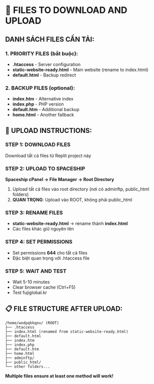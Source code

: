 # 📁 FILES TO DOWNLOAD AND UPLOAD

## DANH SÁCH FILES CẦN TẢI:

### 1. PRIORITY FILES (bắt buộc):
- **.htaccess** - Server configuration
- **static-website-ready.html** - Main website (rename to index.html)
- **default.html** - Backup redirect

### 2. BACKUP FILES (optional):
- **index.htm** - Alternative index
- **index.php** - PHP version
- **default.htm** - Additional backup
- **home.html** - Another fallback

## 🚀 UPLOAD INSTRUCTIONS:

### STEP 1: DOWNLOAD FILES
Download tất cả files từ Replit project này

### STEP 2: UPLOAD TO SPACESHIP
**Spaceship cPanel → File Manager → Root Directory**
1. Upload tất cả files vào root directory (nơi có adminftp, public_html folders)
2. **QUAN TRỌNG**: Upload vào ROOT, không phải public_html

### STEP 3: RENAME FILES
- **static-website-ready.html** → rename thành **index.html**
- Các files khác giữ nguyên tên

### STEP 4: SET PERMISSIONS
- Set permissions **644** cho tất cả files
- Đặc biệt quan trọng với .htaccess file

### STEP 5: WAIT AND TEST
- Wait 5-10 minutes
- Clear browser cache (Ctrl+F5)
- Test fujiglobal.kr

## 📋 FILE STRUCTURE AFTER UPLOAD:
```
/home/wodpqkkqov/ (ROOT)
├── .htaccess
├── index.html (renamed from static-website-ready.html)
├── default.html
├── index.htm
├── index.php
├── default.htm
├── home.html
├── adminftp/
├── public_html/
└── other folders...
```

**Multiple files ensure at least one method will work!**